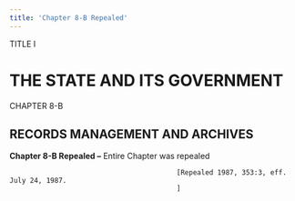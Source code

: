 ```yaml
---
title: 'Chapter 8-B Repealed'
---
```


TITLE I
                                             
THE STATE AND ITS GOVERNMENT
============================

CHAPTER 8-B
                                             
RECORDS MANAGEMENT AND ARCHIVES
-------------------------------

**Chapter 8-B Repealed –** Entire Chapter was repealed


                                             [Repealed 1987, 353:3, eff. July 24, 1987.
                                             ]
